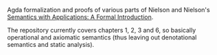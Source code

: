 
Agda formalization and proofs of various parts of Nielson and Nielson's [Semantics with Applications: A Formal Introduction](http://www.amazon.com/Semantics-With-Applications-Introduction-Professional/dp/0471929808).

The repository currently covers chapters 1, 2, 3 and 6, so basically operational and axiomatic semantics (thus leaving out denotational semantics and static analysis). 
